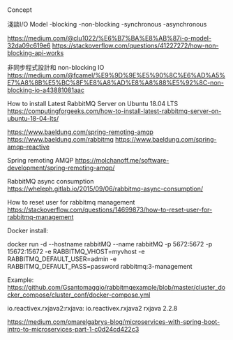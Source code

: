 # 

Concept

淺談I/O Model
-blocking
-non-blocking
-synchronous
-asynchronous

https://medium.com/@clu1022/%E6%B7%BA%E8%AB%87i-o-model-32da09c619e6
https://stackoverflow.com/questions/41227272/how-non-blocking-api-works

非同步程式設計和 non-blocking IO
https://medium.com/@fcamel/%E9%9D%9E%E5%90%8C%E6%AD%A5%E7%A8%8B%E5%BC%8F%E8%A8%AD%E8%A8%88%E5%92%8C-non-blocking-io-a43881081aac

How to install Latest RabbitMQ Server on Ubuntu 18.04 LTS
https://computingforgeeks.com/how-to-install-latest-rabbitmq-server-on-ubuntu-18-04-lts/


https://www.baeldung.com/spring-remoting-amqp
https://www.baeldung.com/rabbitmq
https://www.baeldung.com/spring-amqp-reactive

Spring remoting AMQP
https://molchanoff.me/software-development/spring-remoting-amqp/

RabbitMQ async consumption
https://wheleph.gitlab.io/2015/09/06/rabbitmq-async-consumption/

How to reset user for rabbitmq management
https://stackoverflow.com/questions/14699873/how-to-reset-user-for-rabbitmq-management


Docker install:

docker run -d --hostname rabbitMQ --name rabbitMQ -p 5672:5672 -p 15672:15672 -e RABBITMQ_VHOST=myvhost  -e RABBITMQ_DEFAULT_USER=admin -e RABBITMQ_DEFAULT_PASS=password rabbitmq:3-management

Example:
https://github.com/Gsantomaggio/rabbitmqexample/blob/master/cluster_docker_compose/cluster_conf/docker-compose.yml

io.reactivex.rxjava2:rxjava:
<dependency>
  <groupId>io.reactivex.rxjava2</groupId>
  <artifactId>rxjava</artifactId>
  <version>2.2.8</version>
</dependency>


https://medium.com/omarelgabrys-blog/microservices-with-spring-boot-intro-to-microservices-part-1-c0d24cd422c3




